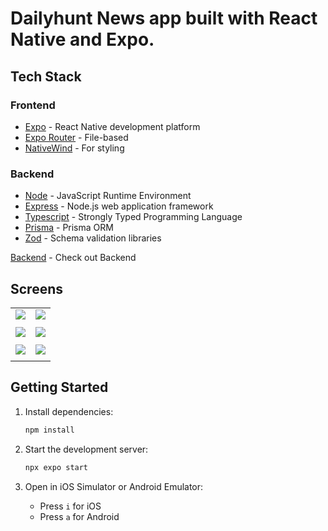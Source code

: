 # Dailyhunt News app built with React Native and Expo.

## Tech Stack

### Frontend
- [Expo](https://expo.dev) - React Native development platform
- [Expo Router](https://docs.expo.dev/router/introduction) - File-based 
- [NativeWind](https://www.nativewind.dev/) - For styling

### Backend
- [Node](https://nodejs.org/en) -  JavaScript Runtime Environment
- [Express](https://expressjs.com/) -  Node.js web application framework
- [Typescript](https://www.typescriptlang.org/) - Strongly Typed Programming Language
- [Prisma](https://www.prisma.io/) - Prisma ORM
- [Zod](https://zod.dev/) - Schema validation libraries
 
[Backend](https://github.com/thezeeshann/news-api) - Check out Backend


## Screens


|||
|:---:|:---:|
| ![](https://github.com/user-attachments/assets/e0c684b7-3453-455b-b8e0-2a034bd416c2) | ![](https://github.com/user-attachments/assets/fd05b339-78c9-4783-baed-1986993e8681)|
| || 
| ![](https://github.com/user-attachments/assets/6040e023-d661-45b2-a98b-79ebf4bccc89) | ![](https://github.com/user-attachments/assets/f92b1840-f015-4113-a063-ccd979bd1715)|
| ||
| ![](https://github.com/user-attachments/assets/18405893-a622-45e7-81c2-749a0a938200) | ![](https://github.com/user-attachments/assets/f998e6e1-e570-41c6-adbd-b4c4c96cec29)|
| ||


## Getting Started

1. Install dependencies:

   ```bash
   npm install
   ```

2. Start the development server:

   ```bash
   npx expo start
   ```

3. Open in iOS Simulator or Android Emulator:
   - Press `i` for iOS
   - Press `a` for Android
